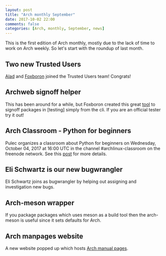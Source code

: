 ```yaml
---
layout: post
title: "Arch monthly September"
date: 2017-10-02 22:00
comments: false
categories: [Arch, monthly, September, news]
---
```


This is the first edition of Arch monthly, mostly due to the lack of time to
work on Arch weekly. So let's start with the roundup of last month.

## Two new Trusted Users

[Alad](https://www.archlinux.org/people/trusted-users/#Alad) and
[Foxboron](https://www.archlinux.org/people/trusted-users/#Foxboron) joined the
Trusted Users team! Congrats!

## Archweb signoff helper

This has been around for a while, but Foxboron created this great
[tool](https://github.com/Foxboron/archweb-signoff-helper) to signoff packages
in [testing] simply from the cli. If you are an official tester try it out!

## Arch Classroom - Python for beginners

Pulec organizes a classroom about Python for beginners on Wednesday, October
04, 2017 at 16:00 UTC in the channel #archlinux-classroom on the freenode
network. See this
[post](https://www.mail-archive.com/arch-general@archlinux.org/msg44123.html)
for more details.

## Eli Schwartz is our new bugwrangler

Eli Schwartz joins as bugwrangler by helping out assigning and investigation new bugs.

## Arch-meson wrapper

If you package packages which uses meson as a build tool then the arch-meson is
useful since it sets defaults for Arch.

## Arch manpages website

A new website popped up which hosts [Arch manual pages](http://jlk.fjfi.cvut.cz/arch/manpages/).
